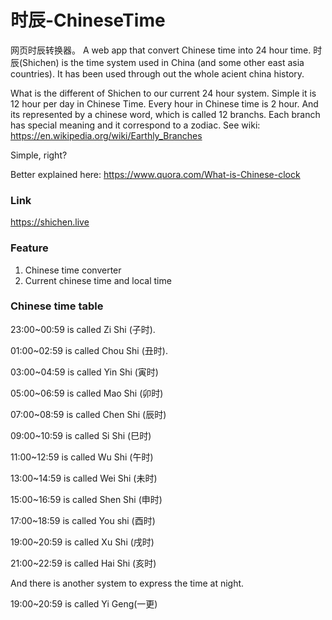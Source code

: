 # 时辰-ChineseTime
网页时辰转换器。 A web app that convert Chinese time into 24 hour time.
时辰(Shichen) is the time system used in China (and some other east asia countries).
It has been used through out the whole acient china history.

What is the different of Shichen to our current 24 hour system.
Simple it is 12 hour per day in Chinese Time. Every hour in Chinese time is 2 hour.
And its represented by a chinese word, which is called 12 branchs.
Each branch has special meaning and it correspond to a zodiac.
See wiki: https://en.wikipedia.org/wiki/Earthly_Branches

Simple, right?

Better explained here: https://www.quora.com/What-is-Chinese-clock

### Link
https://shichen.live

### Feature
1. Chinese time converter
2. Current chinese time and local time

### Chinese time table

23:00~00:59 is called Zi Shi (子时).

01:00~02:59 is called Chou Shi (丑时).

03:00~04:59 is called Yin Shi (寅时)

05:00~06:59 is called Mao Shi (卯时)

07:00~08:59 is called Chen Shi (辰时)

09:00~10:59 is called Si Shi (巳时)

11:00~12:59 is called Wu Shi (午时)

13:00~14:59 is called Wei Shi (未时)

15:00~16:59 is called Shen Shi (申时)

17:00~18:59 is called You shi (酉时)

19:00~20:59 is called Xu Shi (戌时)

21:00~22:59 is called Hai Shi (亥时)

And there is another system to express the time at night.

19:00~20:59 is called Yi Geng(一更)
